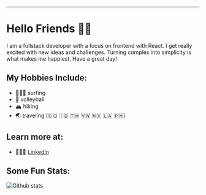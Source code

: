 ---
# Hello Friends 👋🏻

I am a fullstack developer with a focus on frontend with React. I get really excited with new ideas and challenges. Turning complex into simplicity is what makes me happiest. Have a great day! 

## My Hobbies Include: 
 - 🏄🏼‍♂️ surfing 
 - 🏐 volleyball
 - 🏔 hiking 
 - 🌏 traveling (🇨🇴 🇮🇩 🇹🇭 🇻🇳 🇲🇽 🇱🇦 🇵🇭)
 

## Learn more at: 
 - 🙎🏼‍♂️ [LinkedIn](https://www.linkedin.com/in/mhiggie/)

## Some Fun Stats: 
![Github stats](https://github-readme-stats.vercel.app/api?username=matthewhiggins415)
